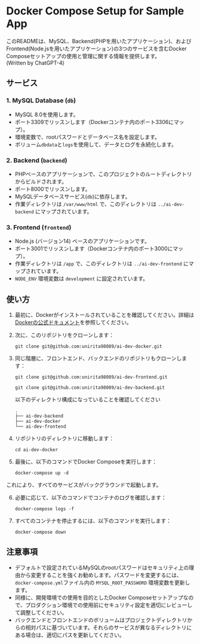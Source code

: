 # Docker Compose Setup for Sample App

このREADMEは、MySQL、Backend(PHPを用いたアプリケーション)、およびFrontend(Node.jsを用いたアプリケーション)の3つのサービスを含むDocker Composeセットアップの使用と管理に関する情報を提供します。  
(Written by ChatGPT-4)

## サービス

### 1. MySQL Database (`db`)

- MySQL 8.0を使用します。
- ポート3309でリッスンします（Dockerコンテナ内のポート3306にマップ）。
- 環境変数で、rootパスワードとデータベース名を設定します。
- ボリューム`dbdata`と`logs`を使用して、データとログを永続化します。

### 2. Backend (`backend`)

- PHPベースのアプリケーションで、このプロジェクトのルートディレクトリからビルドされます。
- ポート8000でリッスンします。
- MySQLデータベースサービス(`db`)に依存します。
- 作業ディレクトリは `/var/www/html` で、このディレクトリは `../ai-dev-backend` にマップされています。

### 3. Frontend (`frontend`)

- Node.js (バージョン14) ベースのアプリケーションです。
- ポート3001でリッスンします（Dockerコンテナ内のポート3000にマップ）。
- 作業ディレクトリは `/app` で、このディレクトリは `../ai-dev-frontend` にマップされています。
- `NODE_ENV` 環境変数は `development` に設定されています。

## 使い方

1. 最初に、Dockerがインストールされていることを確認してください。詳細は[Dockerの公式ドキュメント](https://docs.docker.com/get-docker/)を参照してください。

2. 次に、このリポジトリをクローンします：

    ```
    git clone git@github.com:unirita98089/ai-dev-docker.git
    ```
   
3. 同じ階層に、フロントエンド、バックエンドのリポジトリもクローンします：

    ```
    git clone git@github.com:unirita98089/ai-dev-frontend.git
    ```
    ```
    git clone git@github.com:unirita98089/ai-dev-backend.git
    ```
   以下のディレクトリ構成になっていることを確認してください  
    ```
    .  
    ├── ai-dev-backend  
    ├── ai-dev-docker  
    └── ai-dev-frontend  
    ```


4. リポジトリのディレクトリに移動します：

    ```
    cd ai-dev-docker
    ```

5. 最後に、以下のコマンドでDocker Composeを実行します：

    ```
    docker-compose up -d
    ```

これにより、すべてのサービスがバックグラウンドで起動します。

6. 必要に応じて、以下のコマンドでコンテナのログを確認します：

    ```
    docker-compose logs -f
    ```

7. すべてのコンテナを停止するには、以下のコマンドを実行します：

    ```
    docker-compose down
    ```

## 注意事項

- デフォルトで設定されているMySQLのrootパスワードはセキュリティ上の理由から変更することを強くお勧めします。パスワードを変更するには、`docker-compose.yml`ファイル内の `MYSQL_ROOT_PASSWORD` 環境変数を更新します。
- 同様に、開発環境での使用を目的としたDocker Composeセットアップなので、プロダクション環境での使用前にセキュリティ設定を適切にレビューして調整してください。
- バックエンドとフロントエンドのボリュームはプロジェクトディレクトリからの相対パスに基づいています。それらのサービスが異なるディレクトリにある場合は、適切にパスを更新してください。
